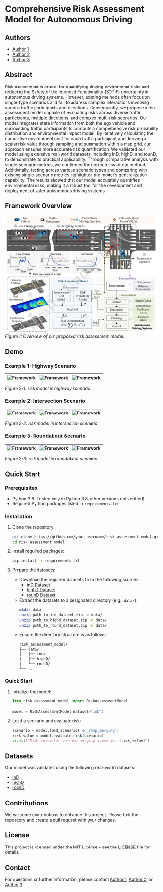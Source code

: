 # Comprehensive Risk Assessment Model for Autonomous Driving

## Authors
- [Author 1](https://github.com/author1)
- [Author 2](https://github.com/author2)
- [Author 3](https://github.com/author3)

## Abstract
Risk assessment is crucial for quantifying driving environment risks and reducing the Safety of the Intended Functionality (SOTIF) uncertainty in autonomous driving systems. However, existing methods often focus on single-type scenarios and fail to address complex interactions involving various traffic participants and directions. Consequently, we propose a risk assessment model capable of evaluating risks across diverse traffic participants, multiple directions, and complex multi-risk scenarios. Our model integrates state information from both the ego vehicle and surrounding traffic participants to compute a comprehensive risk probability distribution and environmental impact model. By iteratively calculating the cumulative environment cost for each traffic participant and deriving a scalar risk value through sampling and summation within a map grid, our approach ensures more accurate risk quantification. We validated our model using extensive real-world datasets, including inD, highD, and rounD, to demonstrate its practical applicability. Through comparative analysis with single-scenario metrics, we confirmed the correctness of our method. Additionally, testing across various scenario types and comparing with existing single-scenario metrics highlighted the model's generalization capability. The results showed that our model accurately quantifies environmental risks, making it a robust tool for the development and deployment of safer autonomous driving systems.

## Framework Overview

![Framework](figure/framework.png)
*Figure 1: Overview of our proposed risk assessment model.*

## Demo

### Example 1: Highway Scenario

![Framework](figure/highD_01_01.gif)|![Framework](figure/highD_01_769.gif)|![Framework](figure/highD_01_11003.gif)
---|---|---|

*Figure 2-1: risk model in highway scenario.*

### Example 2: Intersection Scenario
![Framework](figure/ind_00_7692.gif)|![Framework](figure/ind_00_10996.gif)|![Framework](figure/ind_00_4472.gif)
---|---|---|

*Figure 2-2: risk model in intersection scenario.*
### Example 3: Roundabout Scenario
![Framework](figure/round_00_501.gif)|![Framework](figure/round_00_1272.gif)|![Framework](figure/round_10_3821.gif)
---|---|---|

*Figure 2-3: risk model in roundabout scenario.*
## Quick Start

### Prerequisites

- Python 3.8 (Tested only in Python 3.8, other versions not verified)
- Required Python packages listed in `requirements.txt`

### Installation

1. Clone the repository:
    ```bash
    git clone https://github.com/your_username/risk_assessment_model.git
    cd risk_assessment_model
    ```

2. Install required packages:
    ```bash
    pip install -r requirements.txt
    ```
3. Prepare the datasets:
    - Download the required datasets from the following sources:
        - [inD Dataset](https://www.ind-dataset.com/)
        - [highD Dataset](https://www.highd-dataset.com/)
        - [rounD Dataset](https://www.round-dataset.com/)
    - Extract the datasets to a designated directory (e.g., `data/`):
        ```bash
        mkdir data
        unzip path_to_ind_dataset.zip -d data/
        unzip path_to_highd_dataset.zip -d data/
        unzip path_to_round_dataset.zip -d data/
        ```
    - Ensure the directory structure is as follows:
        ```
        risk_assessment_model/
        ├── data/
        │   ├── inD/
        │   ├── highD/
        │   └── rounD/
        └── ...
        ```

### Quick Start

1. Initialize the model:
    ```python
    from risk_assessment_model import RiskAssessmentModel

    model = RiskAssessmentModel(dataset='inD')
    ```

2. Load a scenario and evaluate risk:
    ```python
    scenario = model.load_scenario('on_ramp_merging')
    risk_value = model.evaluate_risk(scenario)
    print(f"Risk value for on-ramp merging scenario: {risk_value}")
    ```

## Datasets

Our model was validated using the following real-world datasets:

- [inD](https://levelxdata.com/ind-dataset/)
- [highD](https://levelxdata.com/highd-dataset/)
- [rounD](https://levelxdata.com/round-dataset/)

## Contributions

We welcome contributions to enhance this project. Please fork the repository and create a pull request with your changes.

## License

This project is licensed under the MIT License - see the [LICENSE](LICENSE) file for details.

## Contact

For questions or further information, please contact [Author 1](mailto:author1@example.com), [Author 2](mailto:author2@example.com), or [Author 3](mailto:author3@example.com).
